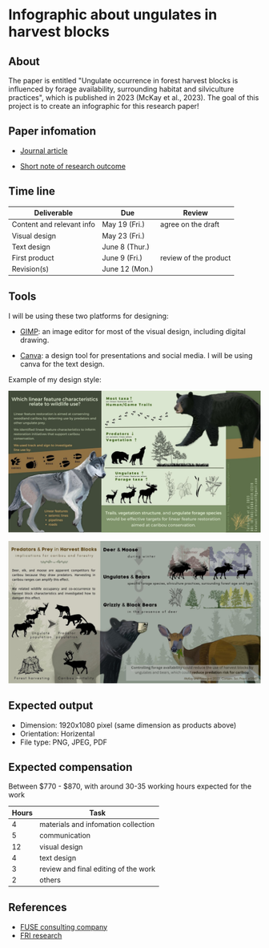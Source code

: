 # Infographic about ungulates in harvest blocks


## About

The paper is entitled "Ungulate occurrence in forest harvest blocks is influenced by forage availability, surrounding habitat and silviculture practices", which is published in 2023 (McKay et al., 2023). The goal of this project is to create an infographic for this research paper!


## Paper infomation

- [Journal article](/docs/paper.pdf)

- [Short note of research outcome](/docs/CP_2023_05_Ungulate-Forestry-QN-v2.pdf)



## Time line

| Deliverable | Due | Review |
| ----------- | ------------- | ------ |
| Content and relevant info | May 19 (Fri.) | agree on the draft |
| Visual design | May 23 (Fri.) |  |
| Text design | June 8 (Thur.) |  |
| First product | June 9 (Fri.) | review of the product |
| Revision(s) | June 12 (Mon.) |  |


## Tools

I will be using these two platforms for designing: 

- [GIMP](https://www.gimp.org/): an image editor for most of the visual design, including digital drawing.

- [Canva](https://www.canva.com/): a design tool for presentations and social media. I will be using canva for the text design. 

Example of my design style: 

![image](docs/infographic_linear_feature_by_Erin_v3.jpg)

![image](docs/infographic_predator_prey_Tracy_v2.jpg)


## Expected output

- Dimension: 1920x1080 pixel (same dimension as products above)
- Orientation: Horizental
- File type: PNG, JPEG, PDF

## Expected compensation

Between \$770 - \$870, with around 30-35 working hours expected for the work 

| Hours | Task |
| --- | --- |
| 4 | materials and infomation collection |
| 5 | communication |
| 12 | visual design |
| 4 | text design |
| 3 | review and final editing of the work |
| 2 | others |



## References

- [FUSE consulting company](https://www.fuseconsulting.ca/infographics)
- [FRI research](https://friresearch.ca/search/?frisearchable_posts%5BhierarchicalMenu%5D%5Btaxonomies_hierarchical.publication_type.lvl0%5D%5B0%5D=Summaries%20and%20Communications&frisearchable_posts%5BhierarchicalMenu%5D%5Btaxonomies_hierarchical.publication_type.lvl0%5D%5B1%5D=Infographics)


